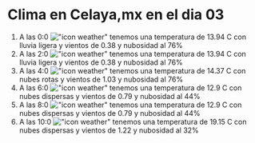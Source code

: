 # Clima en Celaya,mx en el dia 03

1. A las 0:0 !["icon weather"](http://openweathermap.org/img/w/10n.png) tenemos una temperatura de 13.94 C con lluvia ligera y  vientos de 0.38 y nubosidad al 76%
1. A las 2:0 !["icon weather"](http://openweathermap.org/img/w/10n.png) tenemos una temperatura de 13.94 C con lluvia ligera y  vientos de 0.38 y nubosidad al 76%
1. A las 4:0 !["icon weather"](http://openweathermap.org/img/w/04n.png) tenemos una temperatura de 14.37 C con nubes rotas y  vientos de 1.03 y nubosidad al 76%
1. A las 6:0 !["icon weather"](http://openweathermap.org/img/w/03n.png) tenemos una temperatura de 12.9 C con nubes dispersas y  vientos de 0.79 y nubosidad al 44%
1. A las 8:0 !["icon weather"](http://openweathermap.org/img/w/03d.png) tenemos una temperatura de 12.9 C con nubes dispersas y  vientos de 0.79 y nubosidad al 44%
1. A las 10:0 !["icon weather"](http://openweathermap.org/img/w/03d.png) tenemos una temperatura de 19.15 C con nubes dispersas y  vientos de 1.22 y nubosidad al 32%

